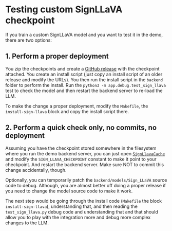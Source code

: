 # Testing custom SignLLaVA checkpoint

If you train a custom SignLLaVA model and you want to test it in the demo, there are two options:


## 1. Perform a proper deployment

You zip the checkpoints and create a [GitHub release](https://github.com/JSALT2024/Sign_LLaVA/releases) with the checkpoint attached. You create an install script (just copy an install script of an older release and modify the URLs). You then run the install script in the `backend` folder to perform the install. Run the `python3 -m app.debug.test_sign_llava` test to check the model and then restart the backend server to re-load the LLM.

To make the change a proper deployment, modify the `Makefile`, the `install-sign-llava` block and copy the install script there.


## 2. Perform a quick check only, no commits, no deployment

Assuming you have the checkpoint stored somewhere in the filesystem where you run the demo backend server, you can just open [`SignLlavaCache`](../backend/app/translation/SignLlavaCache.py) and modify the `SIGN_LLAVA_CHECKPOINT` constant to make it point to your checkpoint. And restart the backend server. Make sure NOT to commit this change accidentally, though.

Optionally, you can temporarily patch the `backend/models/Sign_LLaVA` source code to debug. Although, you are almost better off doing a proper release if you need to change the model source code to make it work.

The next step would be going through the install code (`Makefile` the block `install-sign-llava`), understanding that, and then reading the `test_sign_llava.py` debug code and understanding that and that should allow you to play with the integration more and debug more complex changes to the LLM.
